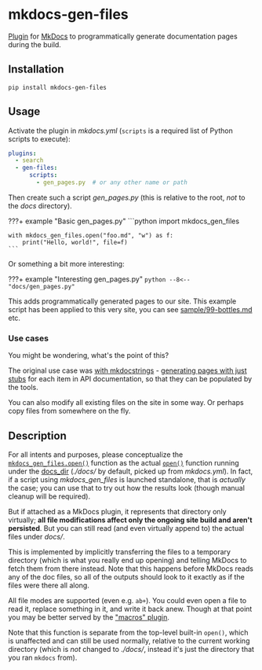# mkdocs-gen-files

[Plugin][] for [MkDocs][] to programmatically generate documentation pages during the build.

## Installation

```shell
pip install mkdocs-gen-files
```

[mkdocs]: https://www.mkdocs.org/
[plugin]: https://www.mkdocs.org/user-guide/plugins/

## Usage

Activate the plugin in *mkdocs.yml* (`scripts` is a required list of Python scripts to execute):

```yaml
plugins:
  - search
  - gen-files:
      scripts:
        - gen_pages.py  # or any other name or path
```

Then create such a script *gen_pages.py* (this is relative to the root, *not* to the *docs* directory).

???+ example "Basic gen_pages.py"
    ```python
    import mkdocs_gen_files

    with mkdocs_gen_files.open("foo.md", "w") as f:
        print("Hello, world!", file=f)
    ```

Or something a bit more interesting:

???+ example "Interesting gen_pages.py"
    ```python
    --8<-- "docs/gen_pages.py"
    ```

This adds programmatically generated pages to our site. This example script has been applied to this very site, you can see [sample/99-bottles.md](sample/99-bottles.md) etc.

### Use cases

You might be wondering, what's the point of this?

The original use case was [with mkdocstrings](https://pawamoy.github.io/mkdocstrings/usage/) - [generating pages with just stubs](https://oprypin.github.io/mkdocstrings-crystal/quickstart/migrate.html#generate-doc-stub-pages) for each item in API documentation, so that they can be populated by the tools.

You can also modify all existing files on the site in some way. Or perhaps copy files from somewhere on the fly.

## Description

For all intents and purposes, please conceptualize the [`mkdocs_gen_files.open()`](api.md) function as the actual [`open()`](https://docs.python.org/3/library/functions.html#open) function running under the [docs_dir](https://www.mkdocs.org/user-guide/configuration/#docs_dir) (*./docs/* by default, picked up from *mkdocs.yml*). In fact, if a script using *mkdocs_gen_files* is launched standalone, that is *actually* the case; you can use that to try out how the results look (though manual cleanup will be required).

But if attached as a MkDocs plugin, it represents that directory only virtually; **all file modifications affect only the ongoing site build and aren't persisted**. But you can still read (and even virtually append to) the actual files under *docs/*.

This is implemented by implicitly transferring the files to a temporary directory (which is what you really end up opening) and telling MkDocs to fetch them from there instead.
Note that this happens before MkDocs reads any of the doc files, so all of the outputs should look to it exactly as if the files were there all along.

All file modes are supported (even e.g. `ab+`). You could even open a file to read it, replace something in it, and write it back anew. Though at that point you may be better served by the ["macros" plugin](https://github.com/fralau/mkdocs_macros_plugin/).

Note that this function is separate from the top-level built-in `open()`, which is unaffected and can still be used normally, relative to the current working directory (which is *not* changed to *./docs/*, instead it's just the directory that you ran `mkdocs` from).

